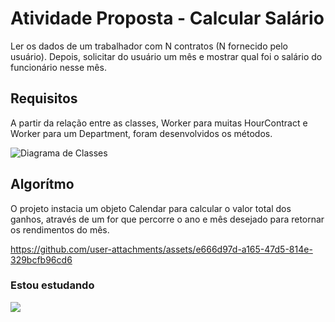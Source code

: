 # Atividade Proposta - Calcular Salário
Ler os dados de um trabalhador com N contratos (N fornecido pelo usuário). Depois, solicitar do usuário um mês e mostrar qual foi o salário do funcionário nesse mês.

## Requisitos
A partir da relação entre as classes, Worker para muitas HourContract e Worker para um Department, foram desenvolvidos os métodos.

![Diagrama de Classes](https://github.com/user-attachments/assets/e6696dd6-1590-4c3f-b226-1517f2a738b8)

## Algorítmo 
O projeto instacia um objeto Calendar para calcular o valor total dos ganhos, através de um for que percorre o ano e mês desejado para retornar os rendimentos do mês.

https://github.com/user-attachments/assets/e666d97d-a165-47d5-814e-329bcfb96cd6


### Estou estudando
![](https://img.shields.io/badge/Java-ED8B00?style=for-the-badge&logo=openjdk&logoColor=white) 

